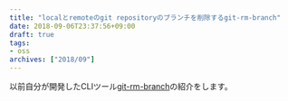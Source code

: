 ```yaml
---
title: "localとremoteのgit repositoryのブランチを削除するgit-rm-branch"
date: 2018-09-06T23:37:56+09:00
draft: true
tags:
- oss
archives: ["2018/09"]
---
```


以前自分が開発したCLIツール[git-rm-branch](https://github.com/suzuki-shunsuke/git-rm-branch)の紹介をします。
